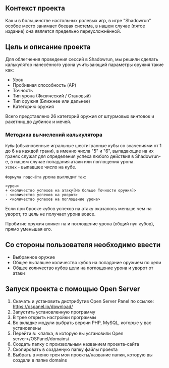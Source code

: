 ## Контекст проекта
Как и в большинстве настольных ролевых игр, в игре "Shadowrun" особое место занимает боевая система, в нашем случае (пятое издание) она является предельно переусложнённой. 

## Цель и описание проекта
Для облегчения проведения сессий в Shadowrun, мы решили сделать калькулятор нанесённого урона учитывающий параметры оружия такие как: 
- Урон
- Пробивная способность (AP)
- Точность
- Тип урона (Физический / Становый)
- Тип оружия (Ближнее или дальнее)
- Категорию оружия

Всего представлено 26 категорий оружия от штурмовых винтовок и ракетниц до дубинок и мечей. 

### Методика вычислений калькулятора

`Кубы` (обыкновенные игральные шестигранные кубы со значениями от 1 до 6 на каждой грани), а именно числа "5" и "6", выпадающие на их гранях служат для определения успеха любого действия в Shadowrun-е, в нашем случае попадания атаки или поглощения урона.  
`Успех` - выпавшее число на кубе.

`Формула подсчёта` урона выглядит так: 
```
<урон> 
+ <количество успехов на атаку[Не больше Точности оружия]> 
- <количество успехов на уворот>
- <количество успехов на поглощение урона> 
```

Если при броске кубов успехов на атаку оказалось меньше чем на уворот, то цель не получает урона вовсе. 

Пробитие оружия влияет на и поглощение урона (общий пул кубов), прямо уменьшая его.

## Cо стороны пользователя необходимо ввести
- Выбранное оружие
- Общее выпавшее количество кубов на попадание оружием по цели
- Общее количество кубов цели на поглощение урона и уворот от атаки

## Запуск проекта с помощью Open Server
1. Скачать и установить дистрибутив Open Server Panel по ссылке: https://ospanel.io/download/ 
2. Запустить установленную программу
3. В трее открыть настройки программы
4. Во вкладке модули выбрать версии PHP, MySQL, которые у вас установлены
5. Перейти в: <папка, в которую вы установили Open server>/OSPanel/domains/
6. Создать папку с произвольным названием проекта-сайта
7. Скопировать в созданную папку файлы проекта
8. Выбрать в меню трея мои проекты/название папки, которую вы создали в папке domains
